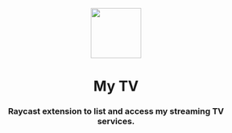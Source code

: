 <p align="center">
<img width=100 src="assets/netflix.ico">
</p>

<h1 align="center">My TV</h1>

<h3 align="center">
Raycast extension to list and access my streaming TV services.
</h3>
